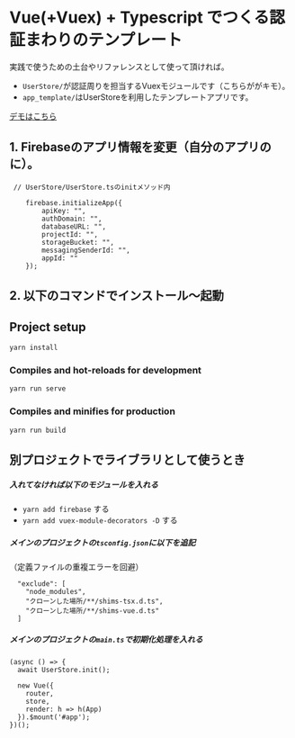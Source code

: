 # Vue(+Vuex) + Typescript でつくる認証まわりのテンプレート

実践で使うための土台やリファレンスとして使って頂ければ。

- ```UserStore/```が認証周りを担当するVuexモジュールです（こちらががキモ）。
- ```app_template/```はUserStoreを利用したテンプレートアプリです。


[デモはこちら](https://mutsuyuki.github.io/vue-firebase-auth-template/)


## 1. Firebaseのアプリ情報を変更（自分のアプリのに）。

```
 // UserStore/UserStore.tsのinitメソッド内
 
    firebase.initializeApp({
        apiKey: "",
        authDomain: "",
        databaseURL: "",
        projectId: "",
        storageBucket: "",
        messagingSenderId: "",
        appId: ""
    });
```


## 2. 以下のコマンドでインストール～起動

## Project setup
```
yarn install
```

### Compiles and hot-reloads for development
```
yarn run serve
```

### Compiles and minifies for production
```
yarn run build
```


## 別プロジェクトでライブラリとして使うとき

##### 入れてなければ以下のモジュールを入れる
- ```yarn add firebase``` する
- ```yarn add vuex-module-decorators -D``` する


##### メインのプロジェクトの```tsconfig.json```に以下を追記
（定義ファイルの重複エラーを回避）
```
  "exclude": [
    "node_modules",
    "クローンした場所/**/shims-tsx.d.ts",
    "クローンした場所/**/shims-vue.d.ts"
  ]
```

##### メインのプロジェクトの```main.ts```で初期化処理を入れる
```
(async () => {
  await UserStore.init();

  new Vue({
    router,
    store,
    render: h => h(App)
  }).$mount('#app');
})();
```


